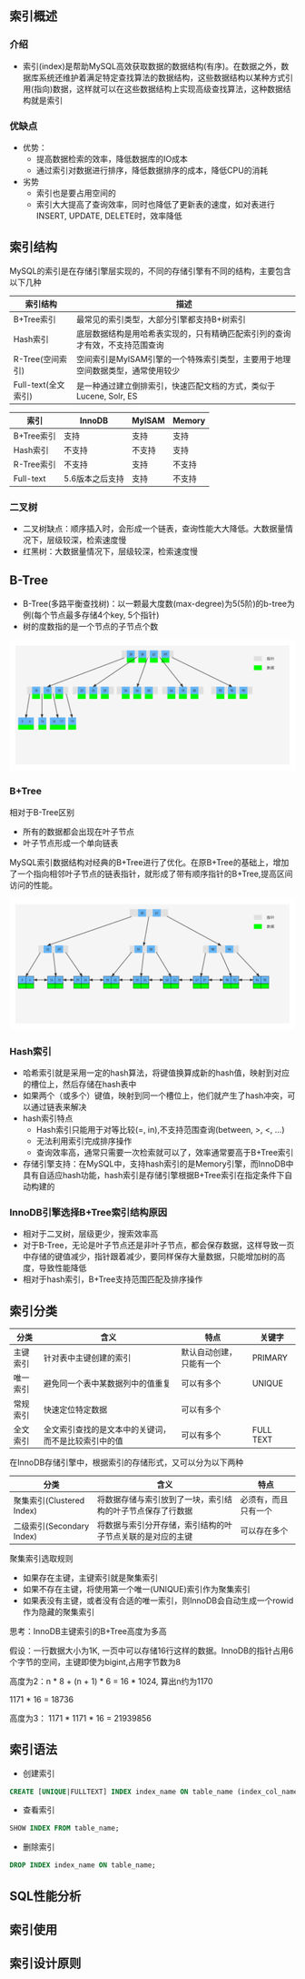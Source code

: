 ## 索引概述

### 介绍

- 索引(index)是帮助MySQL高效获取数据的数据结构(有序)。在数据之外，数据库系统还维护着满足特定查找算法的数据结构，这些数据结构以某种方式引用(指向)数据，这样就可以在这些数据结构上实现高级查找算法，这种数据结构就是索引

### 优缺点

- 优势：
  - 提高数据检索的效率，降低数据库的IO成本
  - 通过索引对数据进行排序，降低数据排序的成本，降低CPU的消耗
- 劣势
  - 索引也是要占用空间的
  - 索引大大提高了查询效率，同时也降低了更新表的速度，如对表进行INSERT, UPDATE, DELETE时，效率降低

## 索引结构

MySQL的索引是在存储引擎层实现的，不同的存储引擎有不同的结构，主要包含以下几种

| 索引结构            | 描述                                                         |
| ------------------- | ------------------------------------------------------------ |
| B+Tree索引          | 最常见的索引类型，大部分引擎都支持B+树索引                   |
| Hash索引            | 底层数据结构是用哈希表实现的，只有精确匹配索引列的查询才有效，不支持范围查询 |
| R-Tree(空间索引)    | 空间索引是MyISAM引擎的一个特殊索引类型，主要用于地理空间数据类型，通常使用较少 |
| Full-text(全文索引) | 是一种通过建立倒排索引，快速匹配文档的方式，类似于Lucene, Solr, ES |

| 索引       | InnoDB          | MyISAM | Memory |
| ---------- | --------------- | ------ | ------ |
| B+Tree索引 | 支持            | 支持   | 支持   |
| Hash索引   | 不支持          | 不支持 | 支持   |
| R-Tree索引 | 不支持          | 支持   | 不支持 |
| Full-text  | 5.6版本之后支持 | 支持   | 不支持 |

### 二叉树

- 二叉树缺点：顺序插入时，会形成一个链表，查询性能大大降低。大数据量情况下，层级较深，检索速度慢
- 红黑树：大数据量情况下，层级较深，检索速度慢

## B-Tree

- B-Tree(多路平衡查找树)：以一颗最大度数(max-degree)为5(5阶)的b-tree为例(每个节点最多存储4个key, 5个指针)
- 树的度数指的是一个节点的子节点个数

![](./images/B-tree.png)

### B+Tree

相对于B-Tree区别

- 所有的数据都会出现在叶子节点
- 叶子节点形成一个单向链表

MySQL索引数据结构对经典的B+Tree进行了优化。在原B+Tree的基础上，增加了一个指向相邻叶子节点的链表指针，就形成了带有顺序指针的B+Tree,提高区间访问的性能。

![](./images/B+Tree.png)

### Hash索引

- 哈希索引就是采用一定的hash算法，将键值换算成新的hash值，映射到对应的槽位上，然后存储在hash表中
- 如果两个（或多个）键值，映射到同一个槽位上，他们就产生了hash冲突，可以通过链表来解决
- hash索引特点
  - Hash索引只能用于对等比较(=, in),不支持范围查询(between, >, <, ...)
  - 无法利用索引完成排序操作
  - 查询效率高，通常只需要一次检索就可以了，效率通常要高于B+Tree索引
- 存储引擎支持：在MySQL中，支持hash索引的是Memory引擎，而InnoDB中具有自适应hash功能，hash索引是存储引擎根据B+Tree索引在指定条件下自动构建的

### InnoDB引擎选择B+Tree索引结构原因

- 相对于二叉树，层级更少，搜索效率高
- 对于B-Tree，无论是叶子节点还是非叶子节点，都会保存数据，这样导致一页中存储的键值减少，指针跟着减少，要同样保存大量数据，只能增加树的高度，导致性能降低
- 相对于hash索引，B+Tree支持范围匹配及排序操作

## 索引分类

| 分类     | 含义                                                 | 特点                     | 关键字    |
| -------- | ---------------------------------------------------- | ------------------------ | --------- |
| 主键索引 | 针对表中主键创建的索引                               | 默认自动创建，只能有一个 | PRIMARY   |
| 唯一索引 | 避免同一个表中某数据列中的值重复                     | 可以有多个               | UNIQUE    |
| 常规索引 | 快速定位特定数据                                     | 可以有多个               |           |
| 全文索引 | 全文索引查找的是文本中的关键词，而不是比较索引中的值 | 可以有多个               | FULL TEXT |

在InnoDB存储引擎中，根据索引的存储形式，又可以分为以下两种

| 分类                      | 含义                                                       | 特点                 |
| ------------------------- | ---------------------------------------------------------- | -------------------- |
| 聚集索引(Clustered Index) | 将数据存储与索引放到了一块，索引结构的叶子节点保存了行数据 | 必须有，而且只有一个 |
| 二级索引(Secondary Index) | 将数据与索引分开存储，索引结构的叶子节点关联的是对应的主键 | 可以存在多个         |

聚集索引选取规则

- 如果存在主键，主键索引就是聚集索引
- 如果不存在主键，将使用第一个唯一(UNIQUE)索引作为聚集索引
- 如果表没有主键，或者没有合适的唯一索引，则InnoDB会自动生成一个rowid作为隐藏的聚集索引

思考：InnoDB主键索引的B+Tree高度为多高

假设：一行数据大小为1K, 一页中可以存储16行这样的数据。InnoDB的指针占用6个字节的空间，主键即使为bigint,占用字节数为8

高度为2：n * 8 + (n + 1) * 6 = 16 * 1024, 算出n约为1170

1171 * 16 = 18736

高度为3： 1171 * 1171 * 16 = 21939856

## 索引语法

- 创建索引

```sql
CREATE [UNIQUE|FULLTEXT] INDEX index_name ON table_name (index_col_name,...);
```

- 查看索引

```sql
SHOW INDEX FROM table_name;
```

- 删除索引

```sql
DROP INDEX index_name ON table_name;
```

## SQL性能分析

## 索引使用

## 索引设计原则